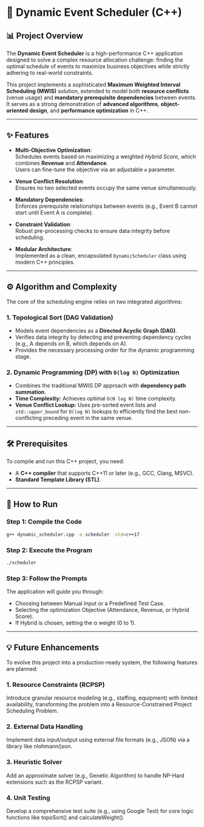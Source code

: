 # 🧠 Dynamic Event Scheduler (C++)

## 📊 Project Overview

The **Dynamic Event Scheduler** is a high-performance C++ application designed to solve a complex resource allocation challenge: finding the optimal schedule of events to maximize business objectives while strictly adhering to real-world constraints.

This project implements a sophisticated **Maximum Weighted Interval Scheduling (MWIS)** solution, extended to model both **resource conflicts** (venue usage) and **mandatory prerequisite dependencies** between events.  
It serves as a strong demonstration of **advanced algorithms**, **object-oriented design**, and **performance optimization** in C++.

---

## ✨ Features

- **Multi-Objective Optimization**:  
  Schedules events based on maximizing a weighted *Hybrid Score*, which combines **Revenue** and **Attendance**.  
  Users can fine-tune the objective via an adjustable `α` parameter.

- **Venue Conflict Resolution**:  
  Ensures no two selected events occupy the same venue simultaneously.

- **Mandatory Dependencies**:  
  Enforces prerequisite relationships between events (e.g., Event B cannot start until Event A is complete).

- **Constraint Validation**:  
  Robust pre-processing checks to ensure data integrity before scheduling.

- **Modular Architecture**:  
  Implemented as a clean, encapsulated `DynamicScheduler` class using modern C++ principles.

---

## ⚙️ Algorithm and Complexity

The core of the scheduling engine relies on two integrated algorithms:

### 1. Topological Sort (DAG Validation)
- Models event dependencies as a **Directed Acyclic Graph (DAG)**.  
- Verifies data integrity by detecting and preventing dependency cycles (e.g., A depends on B, which depends on A).  
- Provides the necessary processing order for the dynamic programming stage.

### 2. Dynamic Programming (DP) with `O(log N)` Optimization
- Combines the traditional MWIS DP approach with **dependency path summation**.  
- **Time Complexity:** Achieves optimal `O(N log N)` time complexity.  
- **Venue Conflict Lookup:** Uses pre-sorted event lists and `std::upper_bound` for `O(log N)` lookups to efficiently find the best non-conflicting preceding event in the same venue.

---

## 🛠️ Prerequisites

To compile and run this C++ project, you need:

- A **C++ compiler** that supports C++11 or later (e.g., GCC, Clang, MSVC).  
- **Standard Template Library (STL)**.

---

## 🚀 How to Run

### Step 1: Compile the Code
```bash
g++ dynamic_scheduler.cpp -o scheduler -std=c++17
```

### Step 2: Execute the Program
```bash
./scheduler
```

### Step 3: Follow the Prompts
The application will guide you through:
- Choosing between Manual Input or a Predefined Test Case.
- Selecting the optimization Objective (Attendance, Revenue, or Hybrid Score).
- If Hybrid is chosen, setting the α weight (0 to 1).

---

## 💡 Future Enhancements
To evolve this project into a production-ready system, the following features are planned:

### 1. Resource Constraints (RCPSP)
Introduce granular resource modeling (e.g., staffing, equipment) with limited availability, transforming the problem into a Resource-Constrained Project Scheduling Problem.

### 2. External Data Handling
Implement data input/output using external file formats (e.g., JSON) via a library like nlohmann/json.

### 3. Heuristic Solver
Add an approximate solver (e.g., Genetic Algorithm) to handle NP-Hard extensions such as the RCPSP variant.

### 4. Unit Testing
Develop a comprehensive test suite (e.g., using Google Test) for core logic functions like topoSort() and calculateWeight().
